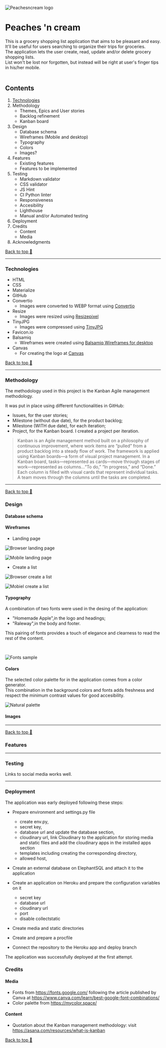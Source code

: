 ![Peachesncream logo](/static/images/picture_1A.webp)

# Peaches 'n cream


This is a grocery shopping list application that aims to be pleasant and easy.<br>
It'll be useful for users searching to organize their trips for groceries.<br>
The application lets the user create, read, update and/or delete grocery shopping lists.<br>
List won't be lost nor forgotten, but instead will be right at user's finger tips in his/her mobile.<br>
<br>

<!-- Add an image of the responsive app here and underneath this the link to the deployed app. -->

## Contents
<!-- I've writen this content for helping to organize and follow the README and TESTING content. As GitHub creates automatically a table content after 2 or more headings, I'll probably delete this content once the README will be completed. -->

1. [Technologies](#technologies)
2. Methodology
    - Themes, Epics and User stories
    - Backlog refinement
    - Kanban board    
3. Design
    - Database schema
    - Wireframes (Mobile and desktop)
    - Typography
    - Colors
    - Images?
4. Features
    - Existing features
    - Features to be implemented
5. Testing
    - Markdown validator
    - CSS validator
    - JS Hint
    - CI Python linter
    - Responsiveness
    - Accesibility
    - Lighthouse
    - Manual and/or Automated testing
6. Deployment
7. Credits
    - Content
    - Media
8. Acknowledgments

[Back to top 🔺](#peachesncream)

------

### Technologies
<!-- Currently showing here some examples of technologies that I'll probably use. Develop a bit for each of them as shown below for balsamiq -->
* HTML
* CSS
* Materialize
* GitHub
* Convertio
    * Images were converted to WEBP format using [Convertio](https://tinyjpg.com/) 
* Resize
    * Images were resized using [Resizepixel](https://www.resizepixel.com/)
* TinyJPG
    * Images were compressed using [TinyJPG](https://tinyjpg.com/)
* Favicon.io    
* Balsamiq
    * Wireframes were created using [Balsamiq Wireframes for desktop](https://balsamiq.com/wireframes/desktop/)
 * Canvas
    * For creating the logo at [Canvas](https://www.canva.com/)

[Back to top 🔺](#peachesncream)

------

### Methodology
The methodology used in this project is the Kanban Agile management methodology.

It was put in place using different functionalities in GitHub: 
* Issues, for the user stories; <!-- add pic -->
* Milestone (without due date), for the product backlog; <!-- add pic -->
* Milestone (WITH due date), for each iteration; <!-- add pic -->
* Project, for the Kanban board. I created a project per iteration. <!-- add pic -->
> Kanban is an Agile management method built on a philosophy of continuous improvement, where work items are “pulled” from a product backlog into a steady flow of work. The framework is applied using Kanban boards—a form of visual project management. In a Kanban board, tasks—represented as cards—move through stages of work—represented as columns...“To do,” “In progress,” and “Done.” Each column is filled with visual cards that represent individual tasks. A team moves through the columns until the tasks are completed.

<!-- Add a project picture here. -->

------

[Back to top 🔺](#peachesncream)

### Design
#### Database schema
#### Wireframes
* Landing page

![Browser landing page](/static/wireframes/picture_1.png)

![Mobile landing page](/static/wireframes/picture_2.png)

* Create a list

![Browser create a list](/static/wireframes/picture_3.png)

![Mobiel create a list](/static/wireframes/picture_3.png)

#### Typography
A combination of two fonts were used in the desing of the application:<br> 
* "Homemade Apple",in the logo and headings;<br>
* "Raleway",in the body and footer.<br>

This pairing of fonts provides a touch of elegance and clearness to read the rest of the content.

<br>

![Fonts sample](/static/images/picture_3.png)
<br>

#### Colors
The selected color palette for in the application comes from a color generator.<br>
This combination in the background colors and fonts adds freshness and respect the minimum contrast values for good accesibility. 

![Natural palette](/static/images/picture_2.png)
<br>

#### Images

------

[Back to top 🔺](#peachesncream)

### Features

------

### Testing

Links to social media works well.

------

### Deployment

The application was early deployed following these steps:

* Prepare environment and settings.py file
    -   create env.py,
    -   secret key,
    -   database url and update the database section,
    -   cloudinary url, link Cloudinary to the application for storing media and static files and add the cloudinary apps in the installed apps section
    -   templates including creating the corresponding directory, 
    -   allowed host,    
    
* Create an external database on ElephantSQL and attach it to the application
* Create an application on Heroku and prepare the configuration variables on it
    -   secret key
    -   database url
    -   cloudinary url
    -   port
    -   disable collectstatic

* Create media and static directories
* Create and prepare a procfile
* Connect the repository to the Heroku app and deploy branch

The application was successfully deployed at the first attempt.


### Credits
#### Media
* Fonts from https://fonts.google.com/ following the article published by Canva at https://www.canva.com/learn/best-google-font-combinations/
* Color palette from https://mycolor.space/

#### Content
* Quotation about the Kanban management methodology: visit https://asana.com/resources/what-is-kanban

[Back to top 🔺](#peachesncream)
